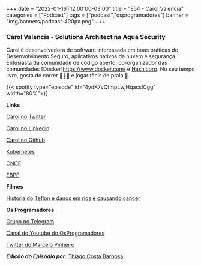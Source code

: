 +++
date = "2022-01-16T12:00:00-03:00"
title = "E54 - Carol Valencia"
categories = ["Podcast"]
tags = ["podcast","osprogramadores"]
banner = "img/banners/podcast-400px.png"
+++

### Carol Valencia - Solutions Architect na Aqua Security

Carol é desenvolvedora de software interessada em boas práticas de Desenvolvimento Seguro, aplicativos nativos da nuvem e segurança. Entusiasta da comunidade de código aberto, co-organizador das comunidades [Docker]https://www.docker.com/ e [Hashicorp](https://www.hashicorp.com/). No seu tempo livre, gosta de correr 🏃🏻‍♀️ e jogar tênis de praia 🎾.


{{< spotify type="episode" id="4ydK7vQtmpLwjHqacsICgg" width="80%">}}


**Links**

[Carol no Twitter](https://twitter.com/krol_valencia)

[Carol no Linkedin](https://www.linkedin.com/in/carolgv/)

[Carol no Github](https://github.com/krol3)

[Kubernetes](https://kubernetes.io/)

[CNCF](https://www.cncf.io/)

[EBPF](https://ebpf.io/https://ebpf.io/)


**Filmes**

[Historia do Teflon e danos em rios e causando cancer](https://en.wikipedia.org/wiki/Dark_Waters_(2019_film))


**Os Programadores**

[Grupo no Telegram](https://t.me/osprogramadores)

[Canal do Youtube do OsProgramadores](https://www.youtube.com/channel/UCt_YNYGl6K5yNXlXEQDdwWg?view_as=subscriber)

[Twitter do Marcelo Pinheiro](https://twitter.com/mpinheir)

***Edição do Episódio por:*** [Thiago Costa Barbosa](https://www.linkedin.com/in/ThiagoCostaBarbosa/)

